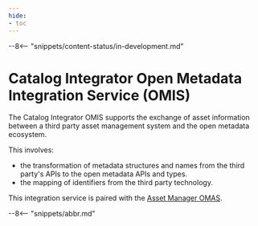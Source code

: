 ```yaml
---
hide:
- toc
---
```


<!-- SPDX-License-Identifier: CC-BY-4.0 -->
<!-- Copyright Contributors to the Egeria project. -->

--8<-- "snippets/content-status/in-development.md"

# Catalog Integrator Open Metadata Integration Service (OMIS)

The Catalog Integrator OMIS supports the exchange of asset information between a
third party asset management system and the open metadata ecosystem.

This involves:
* the transformation of metadata structures and names from the third party's APIs
to the open metadata APIs and types.
* the mapping of identifiers from the third party technology.

This integration service is paired with the [Asset Manager OMAS](./services/omas/asset-manager/overview).


--8<-- "snippets/abbr.md"